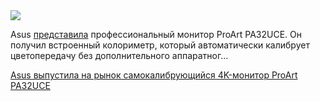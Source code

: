 <!--2025-08-01 14:57:26-->
<div class="yb">
  <div class="rss habr"><img src="https://habrastorage.org/getpro/habr/upload_files/ac7/d8f/a3d/ac7d8fa3df74823f9a8e1bdd45526563.jpg" /><p>Asus <a href="https://www.notebookcheck.net/Asus-ProArt-PA32UCE-4K-monitor-calibrates-itself-via-built-in-colorimeter-offers-USB-C-PD-and-600-nits.1074415.0.html" rel="noopener noreferrer nofollow">представила</a> профессиональный монитор ProArt PA32UCE. Он получил встроенный колориметр, который автоматически калибрует цветопередачу без дополнительного аппаратног... <p class="titl"><a href="https://habr.com/ru/news/933274/?utm_source=habrahabr&utm_medium=rss&utm_campaign=933274">Asus выпустила на рынок самокалибрующийся 4K-монитор ProArt PA32UCE</a></p></div>
</div>
